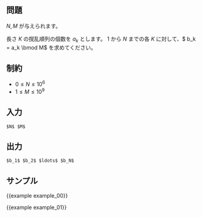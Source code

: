 問題
---------

$N, M$ が与えられます。

長さ $K$ の撹乱順列の個数を $a_k$ とします。
$1$ から $N$ までの各 $K$ に対して、$ b_k = a_k \bmod M$ を求めてください。


制約
---------
- $0 \leq N \leq 10^6$
- $1 \leq M \leq 10^9$

入力
---------

```
$N$ $M$
```

出力
---------

```
$b_1$ $b_2$ $ldots$ $b_N$
```

サンプル
---------

{{example example_00}}

{{example example_01}}
